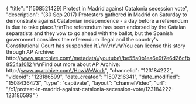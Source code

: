 {
    "title": "[1508521429] Protest in Madrid against Catalonia secession vote",
    "description": "(30 Sep 2017) Protesters gathered in Madrid on Saturday to demonstrate against Catalonian independence - a day before a referendum is due to take place.\r\nThe referendum has been endorsed by the Catalan separatists and they vow to go ahead with the ballot, but the Spanish government considers the referendum illegal and the country's Constitutional Court has suspended it.\r\n\r\n\r\nYou can license this story through AP Archive: http:\/\/www.aparchive.com\/metadata\/youtube\/be55a0b1ea6e9f7e6d26cfb8554a1012 \r\nFind out more about AP Archive: http:\/\/www.aparchive.com\/HowWeWork",
    "channelid": "123184222",
    "videoid": "123186599",
    "date_created": "1507216341",
    "date_modified": "1508436473",
    "type": "captivate",
    "layout": "channelVideo",
    "url": "\/c1\/protest-in-madrid-against-catalonia-secession-vote\/123184222-123186599"
}
